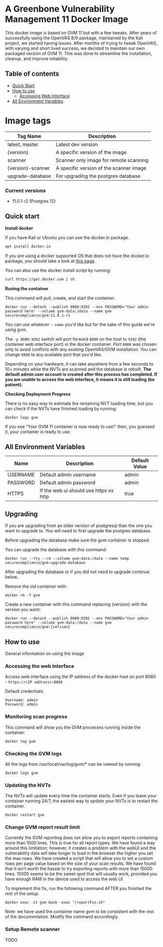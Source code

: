 # A Greenbone Vulnerability Management 11 Docker Image

This docker image is based on GVM 11 but with a few tweaks. After years of successfully using the OpenVAS 8/9 package, maintained by the Kali project, we started having issues. After months of trying to tweak OpenVAS, with varying and short lived success, we decided to maintain our own packaged version of GVM 11. This was done to streamline the installation, cleanup, and improve reliability.

## Table of contents

* [Quick Start](#quick-start)
* [How to use](#how-to-use)
  * [Accessing Web Interface](#accessing-web-interface)
* [All Environment Variables](all-environment-variables)

# Image tags

| Tag Name          | Description                             |
| ----------------- | --------------------------------------- |
| latest, master    | Latest dev version                      |
| {version}         | A specific version of the image         |
| scanner           | Scanner only image for remote scanning  |
| {version}-scanner | A specific version of the scanner image |
| upgrade-database  | For upgrading the postgres database     |

### Current versions

* 11.0.1-r2 (Postgres 12)

## Quick start

**Install docker**

If you have Kali or Ubuntu you can use the docker.io package.
```bash
apt install docker.io
```

If you are using a docker supported OS that does not have the docker.io package, you should take a look at [this page](https://docs.docker.com/engine/install/).

You can also use the docker install script by running:
```bash
curl https://get.docker.com | sh
```

**Runing the container**

This command will pull, create, and start the container:

```shell
docker run --detach --publish 8080:9392 --env PASSWORD="Your admin password here" --volume gvm-data:/data --name gvm securecompliance/gvm:11.0.1-r1
```

You can use whatever `--name` you'd like but for the sake of this guide we're using gvm.

The `-p 8080:9392` switch will port forward `8080` on the host to `9392` (the container web interface port) in the docker container. Port `8080` was chosen only to avoid conflicts with any existing OpenVAS/GVM installation. You can change `8080` to any available port that you'd like.

Depending on your hardware, it can take anywhere from a few seconds to 10+ minutes while the NVTs are scanned and the database is rebuilt. **The default admin user account is created after this process has completed. If you are unable to access the web interface, it means it is still loading (be patient).**

**Checking Deployment Progress**

There is no easy way to estimate the remaining NVT loading time, but you can check if the NVTs have finished loading by running:
```shell
docker logs gvm
```

If you see "Your GVM 11 container is now ready to use!" then, you guessed it, your container is ready to use.



## All Environment Variables

| Name     | Description                            | Default Value |
| -------- | -------------------------------------- | ------------- |
| USERNAME | Default admin username                 | admin         |
| PASSWORD | Default admin password                 | admin         |
| HTTPS    | If the web ui should use https vs http | true          |



## Upgrading

If you are upgrading from an older version of postgresql than the one you want to upgrade to. You will need to first upgrade the postgres database.

Before upgrading the database make sure the gvm container is stopped.

You can upgrade the database with this command:

```shell
docker run --tty --rm --volume gvm-data:/data --name temp securecompliance/gvm:upgrade-database
```

After upgrading the database or if you did not need to upgrade continue below.

Remove the old container with:

```shell
docker rm -f gvm
```

Create a new container with this command replacing {version} with the version you want:

```shell
docker run --detach --publish 8080:9392 --env PASSWORD="Your admin password here" --volume gvm-data:/data --name gvm securecompliance/gvm:{version}
```



## How to use

General information on using the image

### Accessing the web interface

Access web interface using the IP address of the docker host on port 8080 - `https://<IP address>:8080`

Default credentials:
```shell
Username: admin
Password: admin
```

### Monitoring scan progress

This command will show you the GVM processes running inside the container:
```shell
docker top gvm
```

### Checking the GVM logs

All the logs from /usr/local/var/log/gvm/* can be viewed by running:
```shell
docker logs gvm
```

### Updating the NVTs

The NVTs will update every time the container starts. Even if you leave your container running 24/7, the easiest way to update your NVTs is to restart the container.
```shell
docker restart gvm
```

### Change GVM report result limit

Currently the GVM reporting does not allow you to export reports containing more than 1000 lines. This is true for all report types. We have found a way around this limitation; however, it creates a problem with the webUI and the vulnerability data will take longer to load in the browser the higher you set the max rows. We have created a script that will allow you to set a custom rows per page value based on the size of your scan results. We have found that it isn't worth the hassle to try exporting reports with more than 15000 lines. 15000 seems to be the sweet spot that will usually work, provided you have enough RAM in the device used to access the web UI.

To implement this fix, run the following command AFTER you finished the rest of the setup.

```shell
docker exec -it gvm bash -exec "/reportFix.sh"
```

Note: we have used the container name gvm to be consistent with the rest of the documentation. Modify the command accordingly.

### Setup Remote scanner

TODO